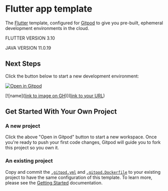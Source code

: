 # Flutter app template
The [Flutter](https://flutter.dev/) template, configured for [Gitpod](https://www.gitpod.io) to give you pre-built, ephemeral development environments in the cloud.

FLUTTER VERSION 3.10

JAVA VERSION 11.0.19

## Next Steps

Click the button below to start a new development environment:

[![Open in Gitpod](https://gitpod.io/button/open-in-gitpod.svg)](https://gitpod.io/#https://github.com/faustinoloeza/flutter-gitpod)


[![name]([link to image on GH](https://imgur.com/a/TuLDzVX))]([link to your URL](https://imgur.com/a/TuLDzVX))


## Get Started With Your Own Project

### A new project

Click the above "Open in Gitpod" button to start a new workspace. Once you're ready to push your first code changes, Gitpod will guide you to fork this project so you own it.

### An existing project

Copy and commit the [`.gitpod.yml`](./.gitpod.yml) and [`.gitpod.Dockerfile`](./.gitpod.Dockerfile) to your existing project to have the same configuration of this template. To learn more, please see the [Getting Started](https://www.gitpod.io/docs/getting-started) documentation.
